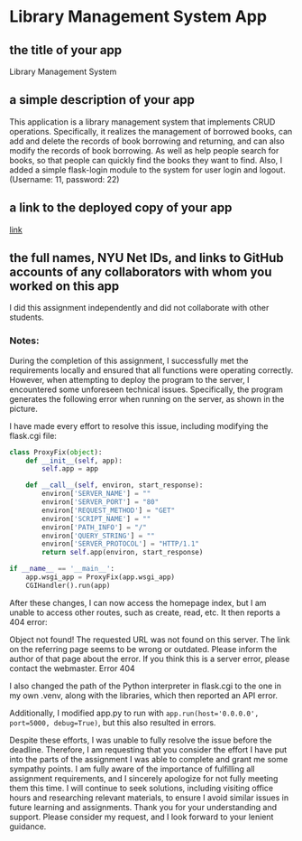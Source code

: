 # Library Management System App

## the title of your app

Library Management System

## a simple description of your app

This application is a library management system that implements CRUD operations. Specifically, it realizes the management of borrowed books, can add and delete the records of book borrowing and returning, and can also modify the records of book borrowing. As well as help people search for books, so that people can quickly find the books they want to find. Also, I added a simple flask-login module to the system for user login and logout. (Username: 11, password: 22)

## a link to the deployed copy of your app

[link](https://i6.cims.nyu.edu/~ws2406/7-web-app-WeijiaLinaSun/flask.cgi)

## the full names, NYU Net IDs, and links to GitHub accounts of any collaborators with whom you worked on this app

I did this assignment independently and did not collaborate with other students.

### Notes:

During the completion of this assignment, I successfully met the requirements locally and ensured that all functions were operating correctly. However, when attempting to deploy the program to the server, I encountered some unforeseen technical issues. Specifically, the program generates the following error when running on the server, as shown in the picture.

I have made every effort to resolve this issue, including modifying the flask.cgi file:

```python
class ProxyFix(object):
    def __init__(self, app):
        self.app = app

    def __call__(self, environ, start_response):
        environ['SERVER_NAME'] = ""
        environ['SERVER_PORT'] = "80"
        environ['REQUEST_METHOD'] = "GET"
        environ['SCRIPT_NAME'] = ""
        environ['PATH_INFO'] = "/"
        environ['QUERY_STRING'] = ""
        environ['SERVER_PROTOCOL'] = "HTTP/1.1"
        return self.app(environ, start_response)

if __name__ == '__main__':
    app.wsgi_app = ProxyFix(app.wsgi_app)
    CGIHandler().run(app)
```

After these changes, I can now access the homepage index, but I am unable to access other routes, such as create, read, etc. It then reports a 404 error:

Object not found!
The requested URL was not found on this server. The link on the referring page seems to be wrong or outdated. Please inform the author of that page about the error.
If you think this is a server error, please contact the webmaster.
Error 404

I also changed the path of the Python interpreter in flask.cgi to the one in my own .venv, along with the libraries, which then reported an API error.

Additionally, I modified app.py to run with `app.run(host='0.0.0.0', port=5000, debug=True)`, but this also resulted in errors.

Despite these efforts, I was unable to fully resolve the issue before the deadline. Therefore, I am requesting that you consider the effort I have put into the parts of the assignment I was able to complete and grant me some sympathy points. I am fully aware of the importance of fulfilling all assignment requirements, and I sincerely apologize for not fully meeting them this time. I will continue to seek solutions, including visiting office hours and researching relevant materials, to ensure I avoid similar issues in future learning and assignments. Thank you for your understanding and support. Please consider my request, and I look forward to your lenient guidance.
